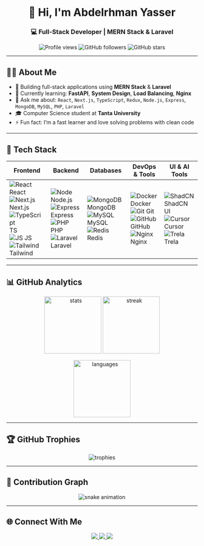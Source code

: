 <h1 align="center">👋 Hi, I'm Abdelrhman Yasser</h1>
<h3 align="center">💻 Full-Stack Developer | MERN Stack & Laravel</h3>

<p align="center">
  <img src="https://komarev.com/ghpvc/?username=abdelrhman-arfat&label=Profile%20views&color=0e75b6&style=flat" alt="Profile views"/>
  <img src="https://img.shields.io/github/followers/abdelrhman-arfat?label=Followers&style=flat&color=blue" alt="GitHub followers"/>
  <img src="https://img.shields.io/github/stars/abdelrhman-arfat?label=Stars&style=flat&color=yellow" alt="GitHub stars"/>
</p>

---

## 🧑‍💻 About Me

- 🔭 Building full-stack applications using **MERN Stack** & **Laravel**
- 🌱 Currently learning: **FastAPI**, **System Design**, **Load Balancing**, **Nginx**
- 💬 Ask me about: `React`, `Next.js`, `TypeScript`, `Redux`, `Node.js`, `Express`, `MongoDB`, `MySQL`, `PHP`, `Laravel`
- 🎓 Computer Science student at **Tanta University**
- ⚡ Fun fact: I’m a fast learner and love solving problems with clean code

---

## 🚀 Tech Stack

| **Frontend** | **Backend** | **Databases** | **DevOps & Tools** | **UI & AI Tools** |
|--------------|-------------|---------------|---------------------|-------------------|
| ![React](https://cdn.jsdelivr.net/gh/devicons/devicon/icons/react/react-original.svg) React <br> ![Next.js](https://cdn.jsdelivr.net/gh/devicons/devicon/icons/nextjs/nextjs-original.svg) Next.js <br> ![TypeScript](https://cdn.jsdelivr.net/gh/devicons/devicon/icons/typescript/typescript-original.svg) TS <br> ![JS](https://cdn.jsdelivr.net/gh/devicons/devicon/icons/javascript/javascript-original.svg) JS <br> ![Tailwind](https://cdn.jsdelivr.net/gh/devicons/devicon/icons/tailwindcss/tailwindcss-original.svg) Tailwind | ![Node](https://cdn.jsdelivr.net/gh/devicons/devicon/icons/nodejs/nodejs-original.svg) Node.js <br> ![Express](https://cdn.jsdelivr.net/gh/devicons/devicon/icons/express/express-original.svg) Express <br> ![PHP](https://cdn.jsdelivr.net/gh/devicons/devicon/icons/php/php-original.svg) PHP <br> ![Laravel](https://cdn.jsdelivr.net/gh/devicons/devicon/icons/laravel/laravel-original.svg) Laravel | ![MongoDB](https://cdn.jsdelivr.net/gh/devicons/devicon/icons/mongodb/mongodb-original.svg) MongoDB <br> ![MySQL](https://cdn.jsdelivr.net/gh/devicons/devicon/icons/mysql/mysql-original.svg) MySQL <br> ![Redis](https://cdn.jsdelivr.net/gh/devicons/devicon/icons/redis/redis-original.svg) Redis | ![Docker](https://cdn.jsdelivr.net/gh/devicons/devicon/icons/docker/docker-original.svg) Docker <br> ![Git](https://cdn.jsdelivr.net/gh/devicons/devicon/icons/git/git-original.svg) Git <br> ![GitHub](https://cdn.jsdelivr.net/gh/devicons/devicon/icons/github/github-original.svg) GitHub <br> ![Nginx](https://cdn.jsdelivr.net/gh/devicons/devicon/icons/nginx/nginx-original.svg) Nginx | ![ShadCN](https://avatars.githubusercontent.com/u/139895814?s=200&v=4) ShadCN UI <br> ![Cursor](https://avatars.githubusercontent.com/u/122802143?s=200&v=4) Cursor <br> ![Trela](https://www.trela.com/favicon.ico) Trela |

---

## 📊 GitHub Analytics

<p align="center">
  <img src="https://github-readme-stats.vercel.app/api?username=abdelrhman-arfat&show_icons=true&theme=radical" height="150" alt="stats"/>
  <img src="https://github-readme-streak-stats.herokuapp.com?user=abdelrhman-arfat&theme=radical" height="150" alt="streak"/>
</p>

<p align="center">
  <img src="https://github-readme-stats.vercel.app/api/top-langs/?username=abdelrhman-arfat&layout=compact&theme=radical" height="150" alt="languages"/>
</p>

---

## 🏆 GitHub Trophies

<p align="center">
  <img src="https://github-profile-trophy.vercel.app/?username=abdelrhman-arfat&theme=onedark&row=1&column=7" alt="trophies"/>
</p>

---

## 🐍 Contribution Graph

<p align="center">
  <img src="https://github.com/abdelrhman-arfat/abdelrhman-arfat/blob/output/github-contribution-grid-snake.svg" alt="snake animation"/>
</p>

---

## 🌐 Connect With Me

<p align="center">
  <a href="https://www.linkedin.com/in/abdo-yasser-946493221" target="_blank">
    <img src="https://img.shields.io/badge/LinkedIn-0077B5?style=for-the-badge&logo=linkedin&logoColor=white"/>
  </a>
  <a href="mailto:abdoarfat2006@gmail.com" target="_blank">
    <img src="https://img.shields.io/badge/Gmail-D14836?style=for-the-badge&logo=gmail&logoColor=white"/>
  </a>
  <a href="https://abdoyasser.vercel.app" target="_blank">
    <img src="https://img.shields.io/badge/Portfolio-000000?style=for-the-badge&logo=vercel&logoColor=white"/>
  </a>
</p>
